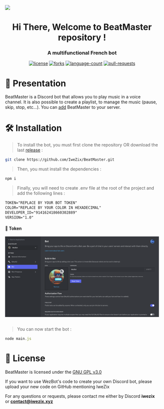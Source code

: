 <div align="center">
    <img align="center" style="display: block; margin: 0 auto" src="assets/readme/banner.gif">
</div>

<h1 align="center">Hi There, Welcome to BeatMaster repository ! </h1>
<h3 align="center">A multifunctional French bot</h3>

<!-- Badges -->
<div align="center">
    <a href="https://img.shields.io/github/license/IweZix/WezBot"><img src="https://img.shields.io/github/license/IweZix/BeatMaster" alt="license"/></a>
    <a href="https://img.shields.io/github/forks/IweZix/WezBot"><img src="https://img.shields.io/github/forks/IweZix/BeatMaster" alt="forks"/></a>
    <a href="https://img.shields.io/github/languages/count/IweZix/WezBot"><img src="https://img.shields.io/github/languages/count/IweZix/BeatMaster" alt="language-count"/></a>
    <a href="https://img.shields.io/github/issues-pr/IweZix/WezBot"><img src="https://img.shields.io/github/issues-pr/IweZix/BeatMaster" alt="pull-requests"/></a>
</div>

<!-- Presentation -->
# 📜 Presentation
BeatMaster is a Discord bot that allows you to play music in a voice channel. It is also possible to create a playlist, to manage the music (pause, skip, stop, etc...).  You can [add](https://discord.com/api/oauth2/authorize?client_id=1170732142372859934&permissions=8&scope=bot%20applications.commands) BeatMaster to your server.

<!-- Installation -->
# 🛠️ Installation
> To install the bot, you must first clone the repository OR download the last [release](https://github.com/IweZix/BeatMaster/releases) :
```bash
git clone https://github.com/IweZix/BeatMaster.git
```
> Then, you must install the dependencies :
```bash
npm i
```
> Finally, you will need to create .env file at the root of the project and add the following lines :

```env
TOKEN="REPLACE BY YOUR BOT TOKEN"
COLOR="REPLACE BY YOUR COLOR IN HEXADECIMAL"
DEVELOPER_ID="914162418660302889"
VERSION="1.0"
```

#### 🔐 Token
<div align="center">
    <img align="center" style="display: block; margin: 0 auto" src="assets/readme/token.png">
</div>

<br>

> You can now start the bot :
```javascript
node main.js
```

# 📝 License

BeatMaster is licensed under the [GNU GPL v3.0](https://www.gnu.org/licenses/gpl-3.0.en.html)

If you want to use WezBot's code to create your own Discord bot, please upload your new code on GitHub mentioning IweZix

For any questions or requests, please contact me either by Discord **iwezix** or **contact@iwezix.xyz**